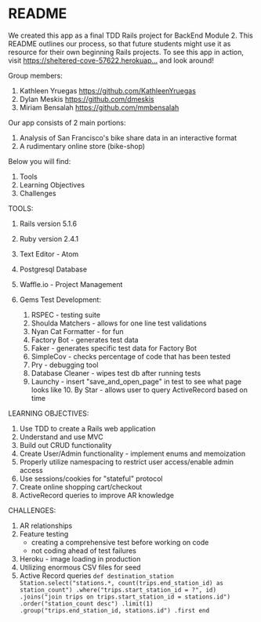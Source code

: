 # README

We created this app as a final TDD Rails project for BackEnd Module 2. This README outlines our process, so that future students might use it as resource for their own beginning Rails projects. 
To see this app in action, visit https://sheltered-cove-57622.herokuap… and look around!

Group members:

1. Kathleen Yruegas  https://github.com/KathleenYruegas
2. Dylan Meskis      https://github.com/dmeskis
3. Miriam Bensalah   https://github.com/mmbensalah

Our app consists of 2 main portions: 
  1. Analysis of San Francisco's bike share data in an interactive format
  2. A rudimentary online store (bike-shop)

Below you will find: 
  1. Tools
  2. Learning Objectives
  3. Challenges
  
 TOOLS: 

  1. Rails version 5.1.6
  2. Ruby version 2.4.1
  3. Text Editor - Atom
  4. Postgresql Database
  5. Waffle.io - Project Management
  5. Gems 
     Test Development:
     
     1. RSPEC - testing suite
     2. Shoulda Matchers - allows for one line test validations
     3. Nyan Cat Formatter - for fun
     4. Factory Bot - generates test data
     5. Faker - generates specific test data for Factory Bot
     6. SimpleCov - checks percentage of code that has been tested
     7. Pry - debugging tool
     8. Database Cleaner - wipes test db after running tests
     9. Launchy - insert "save_and_open_page" in test to see what page looks like
    10. By Star - allows user to query ActiveRecord based on time
    
 LEARNING OBJECTIVES:
 
  1. Use TDD to create a Rails web application
  2. Understand and use MVC 
  3. Build out CRUD functionality
  4. Create User/Admin functionality - implement enums and memoization
  5. Properly utilize namespacing to restrict user access/enable admin access
  6. Use sessions/cookies for "stateful" protocol
  7. Create online shopping cart/checkout
  8. ActiveRecord queries to improve AR knowledge
  
 CHALLENGES:
 
  1. AR relationships 
  2. Feature testing 
      - creating a comprehensive test before working on code
      - not coding ahead of test failures
  3. Heroku - image loading in production
  4. Utilizing enormous CSV files for seed
  5. Active Record queries
    ```def destination_station
        Station.select("stations.*, count(trips.end_station_id) as station_count")
        .where("trips.start_station_id = ?", id)
        .joins("join trips on trips.start_station_id = stations.id")
        .order("station_count desc")
        .limit(1)
        .group("trips.end_station_id, stations.id")
        .first
       end```
       
   
    



